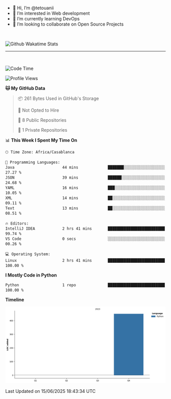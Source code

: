 - 👋 Hi, I’m @tetouanii
- 👀 I’m interested in Web development
- 🌱 I’m currently learning DevOps
- 💞️ I’m looking to collaborate on Open Source Projects

<br/>


![Github Wakatime Stats](https://github-readme-stats.vercel.app/api/wakatime/?username=@walidbosso&layout=compact&&theme=default&link="https://www.github.com/USERNAME/") 

--- 

<br/>


  
<!--START_SECTION:waka-->
![Code Time](http://img.shields.io/badge/Code%20Time-488%20hrs%2051%20mins-blue)

![Profile Views](http://img.shields.io/badge/Profile%20Views-0-blue)

**🐱 My GitHub Data** 

> 📦 261 Bytes Used in GitHub's Storage 
 > 
> 🚫 Not Opted to Hire
 > 
> 📜 8 Public Repositories 
 > 
> 🔑 1 Private Repositories 
 > 
📊 **This Week I Spent My Time On** 

```text
🕑︎ Time Zone: Africa/Casablanca

💬 Programming Languages: 
Java                     44 mins             ███████░░░░░░░░░░░░░░░░░░   27.27 % 
JSON                     39 mins             ██████░░░░░░░░░░░░░░░░░░░   24.68 % 
YAML                     16 mins             ███░░░░░░░░░░░░░░░░░░░░░░   10.05 % 
XML                      14 mins             ██░░░░░░░░░░░░░░░░░░░░░░░   09.11 % 
Text                     13 mins             ██░░░░░░░░░░░░░░░░░░░░░░░   08.51 % 

🔥 Editors: 
IntelliJ IDEA            2 hrs 41 mins       █████████████████████████   99.74 % 
VS Code                  0 secs              ░░░░░░░░░░░░░░░░░░░░░░░░░   00.26 % 

💻 Operating System: 
Linux                    2 hrs 41 mins       █████████████████████████   100.00 % 
```

**I Mostly Code in Python** 

```text
Python                   1 repo              █████████████████████████   100.00 % 
```



**Timeline**

![Lines of Code chart](https://raw.githubusercontent.com/tetouanii/tetouanii/main/assets/bar_graph.png)


 Last Updated on 15/06/2025 18:43:34 UTC
<!--END_SECTION:waka-->
